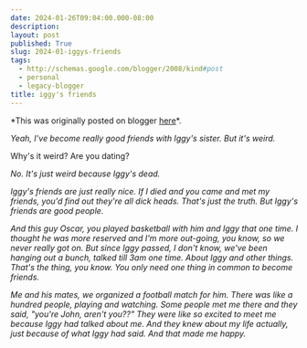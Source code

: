 ```yaml
---
date: 2024-01-26T09:04:00.000-08:00
description: 
layout: post
published: True
slug: 2024-01-iggys-friends
tags:
  - http://schemas.google.com/blogger/2008/kind#post
  - personal
  - legacy-blogger
title: iggy's friends
---
```


\*This was originally posted on blogger [here](https://www.rohanprasad.org/2024/01/iggys-friends.html)\*.

*Yeah, I've become really good friends with Iggy's sister. But it's weird.*

Why's it weird? Are you dating?

*No. It's just weird because Iggy's dead.*

*Iggy's friends are just really nice. If I died and you came and met my friends, you'd find out they're all dick heads. That's just the truth. But Iggy's friends are good people.*

*And this guy Oscar, you played basketball with him and Iggy that one time. I thought he was more reserved and I'm more out-going, you know, so we never really got on. But since Iggy passed, I don't know, we've been hanging out a bunch, talked till 3am one time. About Iggy and other things. That's the thing, you know. You only need one thing in common to become friends.*

*Me and his mates, we organized a football match for him. There was like a hundred people, playing and watching. Some people met me there and they said, "you're John, aren't you??" They were like so excited to meet me because Iggy had talked about me. And they knew about my life actually, just because of what Iggy had said. And that made me happy.*

